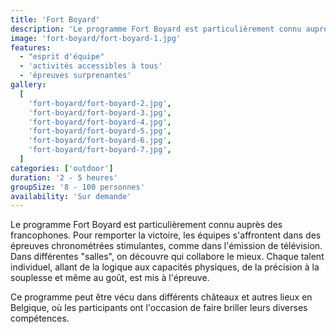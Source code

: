 ```yaml
---
title: 'Fort Boyard'
description: 'Le programme Fort Boyard est particulièrement connu auprès des francophones'
image: 'fort-boyard/fort-boyard-1.jpg'
features:
  - "esprit d'équipe"
  - 'activités accessibles à tous'
  - 'épreuves surprenantes'
gallery:
  [
    'fort-boyard/fort-boyard-2.jpg',
    'fort-boyard/fort-boyard-3.jpg',
    'fort-boyard/fort-boyard-4.jpg',
    'fort-boyard/fort-boyard-5.jpg',
    'fort-boyard/fort-boyard-6.jpg',
    'fort-boyard/fort-boyard-7.jpg',
  ]
categories: ['outdoor']
duration: '2 - 5 heures'
groupSize: '8 - 100 personnes'
availability: 'Sur demande'
---
```


Le programme Fort Boyard est particulièrement connu auprès des francophones. Pour remporter la victoire, les équipes s'affrontent dans des épreuves chronométrées stimulantes, comme dans l'émission de télévision. Dans différentes "salles", on découvre qui collabore le mieux. Chaque talent individuel, allant de la logique aux capacités physiques, de la précision à la souplesse et même au goût, est mis à l'épreuve.

Ce programme peut être vécu dans différents châteaux et autres lieux en Belgique, où les participants ont l'occasion de faire briller leurs diverses compétences.
